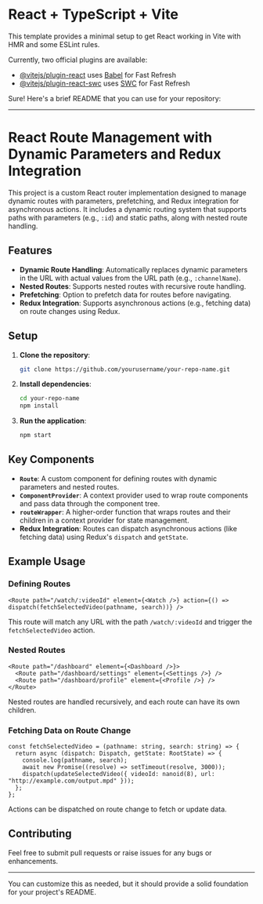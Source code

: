 # React + TypeScript + Vite

This template provides a minimal setup to get React working in Vite with HMR and some ESLint rules.

Currently, two official plugins are available:

- [@vitejs/plugin-react](https://github.com/vitejs/vite-plugin-react/blob/main/packages/plugin-react/README.md) uses [Babel](https://babeljs.io/) for Fast Refresh
- [@vitejs/plugin-react-swc](https://github.com/vitejs/vite-plugin-react-swc) uses [SWC](https://swc.rs/) for Fast Refresh

Sure! Here's a brief README that you can use for your repository:

---

# React Route Management with Dynamic Parameters and Redux Integration

This project is a custom React router implementation designed to manage dynamic routes with parameters, prefetching, and Redux integration for asynchronous actions. It includes a dynamic routing system that supports paths with parameters (e.g., `:id`) and static paths, along with nested route handling.

## Features

- **Dynamic Route Handling**: Automatically replaces dynamic parameters in the URL with actual values from the URL path (e.g., `:channelName`).
- **Nested Routes**: Supports nested routes with recursive route handling.
- **Prefetching**: Option to prefetch data for routes before navigating.
- **Redux Integration**: Supports asynchronous actions (e.g., fetching data) on route changes using Redux.

## Setup

1. **Clone the repository**:

   ```bash
   git clone https://github.com/yourusername/your-repo-name.git
   ```

2. **Install dependencies**:

   ```bash
   cd your-repo-name
   npm install
   ```

3. **Run the application**:

   ```bash
   npm start
   ```

## Key Components

- **`Route`**: A custom component for defining routes with dynamic parameters and nested routes.
- **`ComponentProvider`**: A context provider used to wrap route components and pass data through the component tree.
- **`routeWrapper`**: A higher-order function that wraps routes and their children in a context provider for state management.
- **Redux Integration**: Routes can dispatch asynchronous actions (like fetching data) using Redux's `dispatch` and `getState`.

## Example Usage

### Defining Routes

```tsx
<Route path="/watch/:videoId" element={<Watch />} action={() => dispatch(fetchSelectedVideo(pathname, search))} />
```

This route will match any URL with the path `/watch/:videoId` and trigger the `fetchSelectedVideo` action.

### Nested Routes

```tsx
<Route path="/dashboard" element={<Dashboard />}>
  <Route path="/dashboard/settings" element={<Settings />} />
  <Route path="/dashboard/profile" element={<Profile />} />
</Route>
```

Nested routes are handled recursively, and each route can have its own children.

### Fetching Data on Route Change

```tsx
const fetchSelectedVideo = (pathname: string, search: string) => {
  return async (dispatch: Dispatch, getState: RootState) => {
    console.log(pathname, search);
    await new Promise((resolve) => setTimeout(resolve, 3000));
    dispatch(updateSelectedVideo({ videoId: nanoid(8), url: "http://example.com/output.mpd" }));
  };
};
```

Actions can be dispatched on route change to fetch or update data.

## Contributing

Feel free to submit pull requests or raise issues for any bugs or enhancements.

---

You can customize this as needed, but it should provide a solid foundation for your project's README.

